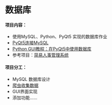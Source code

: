 # 数据库
#### 项目内容：
* 使用MySQL、Python、PyQt5 实现的数据库作业
* [PyQt5连接MySQL](https://blog.csdn.net/jeekmary/article/details/79677285)
* [Python GUI教程：在PyQt5中使用数据库](https://www.codercto.com/a/19041.html)
* 参考项目：[简易人事管理系统](https://blog.csdn.net/weixin_40448659/article/details/82735230)
#### 项目分工：
* MySQL 数据库设计
* [爬虫收集数据](https://blog.csdn.net/wearge/article/details/79995688)
* GUI界面实现
* 添加功能……
